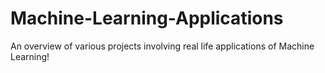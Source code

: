 # Machine-Learning-Applications
An overview of various projects involving real life applications of Machine Learning!
